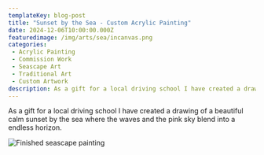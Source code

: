 ```yaml
---
templateKey: blog-post
title: "Sunset by the Sea - Custom Acrylic Painting"
date: 2024-12-06T10:00:00.000Z
featuredimage: /img/arts/sea/incanvas.png
categories:
 - Acrylic Painting
 - Commission Work
 - Seascape Art
 - Traditional Art
 - Custom Artwork
description: As a gift for a local driving school I have created a drawing of a beautiful calm sunset by the sea where the waves and the pink sky blend into a endless horizon.
---
```


As a gift for a local driving school I have created a drawing of a beautiful calm sunset by the sea where the waves and the pink sky blend into a endless horizon.

![Finished seascape painting](/img/arts/sea/restored.png)
